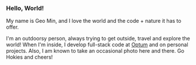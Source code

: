 ### Hello, World!

My name is Geo Min, and I love the world and the code + nature it has to offer. 

I'm an outdoorsy person, always trying to get outside, travel and explore the world! When I'm inside, I develop full-stack code at [Optum](https://www.optum.com/) and on personal projects. Also, I am known to take an occasional photo here and there. Go Hokies and cheers! 
